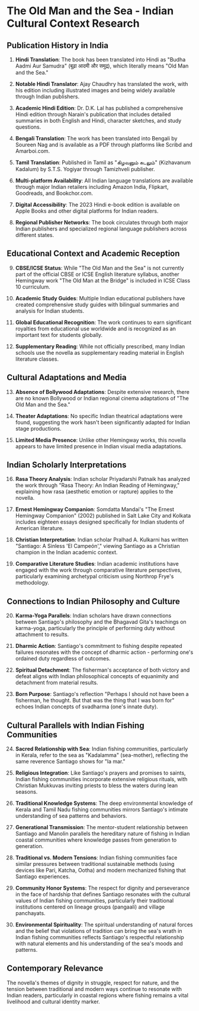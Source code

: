 # The Old Man and the Sea - Indian Cultural Context Research

## Publication History in India

1. **Hindi Translation**: The book has been translated into Hindi as "Budha Aadmi Aur Samudra" (बूढ़ा आदमी और समुद्र), which literally means "Old Man and the Sea."

2. **Notable Hindi Translator**: Ajay Chaudhry has translated the work, with his edition including illustrated images and being widely available through Indian publishers.

3. **Academic Hindi Edition**: Dr. D.K. Lal has published a comprehensive Hindi edition through Narain's publication that includes detailed summaries in both English and Hindi, character sketches, and study questions.

4. **Bengali Translation**: The work has been translated into Bengali by Soureen Nag and is available as a PDF through platforms like Scribd and Amarboi.com.

5. **Tamil Translation**: Published in Tamil as "கிழவனும் கடலும்" (Kizhavanum Kadalum) by S.T.S. Yogiyar through Tamizhveli publisher.

6. **Multi-platform Availability**: All Indian language translations are available through major Indian retailers including Amazon India, Flipkart, Goodreads, and Bookchor.com.

7. **Digital Accessibility**: The 2023 Hindi e-book edition is available on Apple Books and other digital platforms for Indian readers.

8. **Regional Publisher Networks**: The book circulates through both major Indian publishers and specialized regional language publishers across different states.

## Educational Context and Academic Reception

9. **CBSE/ICSE Status**: While "The Old Man and the Sea" is not currently part of the official CBSE or ICSE English literature syllabus, another Hemingway work "The Old Man at the Bridge" is included in ICSE Class 10 curriculum.

10. **Academic Study Guides**: Multiple Indian educational publishers have created comprehensive study guides with bilingual summaries and analysis for Indian students.

11. **Global Educational Recognition**: The work continues to earn significant royalties from educational use worldwide and is recognized as an important text for students globally.

12. **Supplementary Reading**: While not officially prescribed, many Indian schools use the novella as supplementary reading material in English literature classes.

## Cultural Adaptations and Media

13. **Absence of Bollywood Adaptations**: Despite extensive research, there are no known Bollywood or Indian regional cinema adaptations of "The Old Man and the Sea."

14. **Theater Adaptations**: No specific Indian theatrical adaptations were found, suggesting the work hasn't been significantly adapted for Indian stage productions.

15. **Limited Media Presence**: Unlike other Hemingway works, this novella appears to have limited presence in Indian visual media adaptations.

## Indian Scholarly Interpretations

16. **Rasa Theory Analysis**: Indian scholar Priyadarshi Patnaik has analyzed the work through "Rasa Theory: An Indian Reading of Hemingway," explaining how rasa (aesthetic emotion or rapture) applies to the novella.

17. **Ernest Hemingway Companion**: Somdatta Mandai's "The Ernest Hemingway Companion" (2002) published in Salt Lake City and Kolkata includes eighteen essays designed specifically for Indian students of American literature.

18. **Christian Interpretation**: Indian scholar Pralhad A. Kulkarni has written "Santiago: A Sinless 'El Campeón'," viewing Santiago as a Christian champion in the Indian academic context.

19. **Comparative Literature Studies**: Indian academic institutions have engaged with the work through comparative literature perspectives, particularly examining archetypal criticism using Northrop Frye's methodology.

## Connections to Indian Philosophy and Culture

20. **Karma-Yoga Parallels**: Indian scholars have drawn connections between Santiago's philosophy and the Bhagavad Gita's teachings on karma-yoga, particularly the principle of performing duty without attachment to results.

21. **Dharmic Action**: Santiago's commitment to fishing despite repeated failures resonates with the concept of dharmic action - performing one's ordained duty regardless of outcomes.

22. **Spiritual Detachment**: The fisherman's acceptance of both victory and defeat aligns with Indian philosophical concepts of equanimity and detachment from material results.

23. **Born Purpose**: Santiago's reflection "Perhaps I should not have been a fisherman, he thought. But that was the thing that I was born for" echoes Indian concepts of svadharma (one's innate duty).

## Cultural Parallels with Indian Fishing Communities

24. **Sacred Relationship with Sea**: Indian fishing communities, particularly in Kerala, refer to the sea as "Kadalamma" (sea-mother), reflecting the same reverence Santiago shows for "la mar."

25. **Religious Integration**: Like Santiago's prayers and promises to saints, Indian fishing communities incorporate extensive religious rituals, with Christian Mukkuvas inviting priests to bless the waters during lean seasons.

26. **Traditional Knowledge Systems**: The deep environmental knowledge of Kerala and Tamil Nadu fishing communities mirrors Santiago's intimate understanding of sea patterns and behaviors.

27. **Generational Transmission**: The mentor-student relationship between Santiago and Manolin parallels the hereditary nature of fishing in Indian coastal communities where knowledge passes from generation to generation.

28. **Traditional vs. Modern Tensions**: Indian fishing communities face similar pressures between traditional sustainable methods (using devices like Pari, Katcha, Ootha) and modern mechanized fishing that Santiago experiences.

29. **Community Honor Systems**: The respect for dignity and perseverance in the face of hardship that defines Santiago resonates with the cultural values of Indian fishing communities, particularly their traditional institutions centered on lineage groups (pangaali) and village panchayats.

30. **Environmental Spirituality**: The spiritual understanding of natural forces and the belief that violations of tradition can bring the sea's wrath in Indian fishing communities reflects Santiago's respectful relationship with natural elements and his understanding of the sea's moods and patterns.

## Contemporary Relevance

The novella's themes of dignity in struggle, respect for nature, and the tension between traditional and modern ways continue to resonate with Indian readers, particularly in coastal regions where fishing remains a vital livelihood and cultural identity marker.